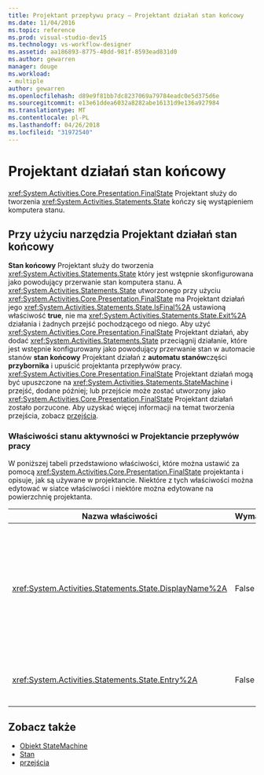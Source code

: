 ```yaml
---
title: Projektant przepływu pracy — Projektant działań stan końcowy
ms.date: 11/04/2016
ms.topic: reference
ms.prod: visual-studio-dev15
ms.technology: vs-workflow-designer
ms.assetid: aa186893-8775-40dd-981f-8593ead831d0
ms.author: gewarren
manager: douge
ms.workload:
- multiple
author: gewarren
ms.openlocfilehash: d89e9f81bb7dc8237069a79784eadc0e5d375d6e
ms.sourcegitcommit: e13e61ddea6032a8282abe16131d9e136a927984
ms.translationtype: MT
ms.contentlocale: pl-PL
ms.lasthandoff: 04/26/2018
ms.locfileid: "31972540"
---
```

# <a name="finalstate-activity-designer"></a>Projektant działań stan końcowy

<xref:System.Activities.Core.Presentation.FinalState> Projektant służy do tworzenia <xref:System.Activities.Statements.State> kończy się wystąpieniem komputera stanu.

## <a name="using-the-finalstate-activity-designer"></a>Przy użyciu narzędzia Projektant działań stan końcowy

**Stan końcowy** Projektant służy do tworzenia <xref:System.Activities.Statements.State> który jest wstępnie skonfigurowana jako powodujący przerwanie stan komputera stanu. A <xref:System.Activities.Statements.State> utworzonego przy użyciu <xref:System.Activities.Core.Presentation.FinalState> ma Projektant działań jego <xref:System.Activities.Statements.State.IsFinal%2A> ustawioną właściwość **true**, nie ma <xref:System.Activities.Statements.State.Exit%2A> działania i żadnych przejść pochodzącego od niego. Aby użyć <xref:System.Activities.Core.Presentation.FinalState> Projektant działań, aby dodać <xref:System.Activities.Statements.State> przeciągnij działanie, które jest wstępnie konfigurowany jako powodujący przerwanie stan w automacie stanów **stan końcowy** Projektant działań z **automatu stanów**części **przybornika** i upuścić projektanta przepływów pracy. <xref:System.Activities.Core.Presentation.FinalState> Projektant działań mogą być upuszczone na <xref:System.Activities.Statements.StateMachine> i przejść, dodane później; lub przejście może zostać utworzony jako <xref:System.Activities.Core.Presentation.FinalState> Projektant działań zostało porzucone. Aby uzyskać więcej informacji na temat tworzenia przejścia, zobacz [przejścia](../workflow-designer/transition-activity-designer.md).

### <a name="state-activity-properties-in-the-workflow-designer"></a>Właściwości stanu aktywności w Projektancie przepływów pracy

W poniższej tabeli przedstawiono właściwości, które można ustawić za pomocą <xref:System.Activities.Core.Presentation.FinalState> projektanta i opisuje, jak są używane w projektancie. Niektóre z tych właściwości można edytować w siatce właściwości i niektóre można edytowane na powierzchnię projektanta.

|Nazwa właściwości|Wymagane|Użycie|
|-------------------|--------------|-----------|
|<xref:System.Activities.Statements.State.DisplayName%2A>|False|Określa przyjazną nazwę <xref:System.Activities.Statements.State> Projektant działań w nagłówku. Wartość domyślna to **stanu**. Wartość można edytować w siatce właściwości lub bezpośrednio w nagłówku Projektant działań. <xref:System.Activities.Statements.State.DisplayName%2A> Jest używany w nadrzędnych, który jest wyświetlany w górnej części projektanta przepływów pracy.<br /><br /> Mimo że <xref:System.Activities.Statements.State.DisplayName%2A> nie jest ścisłym wymogiem jest najlepszym rozwiązaniem jej użyć.|
|<xref:System.Activities.Statements.State.Entry%2A>|False|Określa akcję wykonywaną, gdy ten stan jest optymalizowane pod. Tę wartość można ustawić przez przeciągnięcie działania z **przybornika** i upuszczanie go na <xref:System.Activities.Statements.State.Entry%2A> sekcji stanu.|

## <a name="see-also"></a>Zobacz także

- [Obiekt StateMachine](../workflow-designer/statemachine-activity-designer.md)
- [Stan](../workflow-designer/state-activity-designer.md)
- [przejścia](../workflow-designer/transition-activity-designer.md)